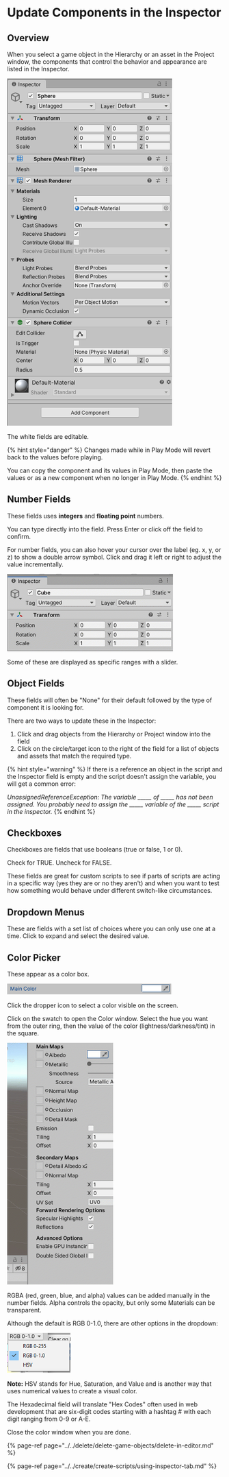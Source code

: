# Update Components in the Inspector

## Overview

When you select a game object in the Hierarchy or an asset in the Project window, the components that control the behavior and appearance are listed in the Inspector.

![Example of components of a newly added Sphere game object.](../../.gitbook/assets/image%20%28142%29.png)

The white fields are editable.

{% hint style="danger" %}
Changes made while in Play Mode will revert back to the values before playing.

You can copy the component and its values in Play Mode, then paste the values or as a new component when no longer in Play Mode.
{% endhint %}

## Number Fields

These fields uses **integers** and **floating point** numbers.

You can type directly into the field. Press Enter or click off the field to confirm.

For number fields, you can also hover your cursor over the label \(eg. x, y, or z\) to show a double arrow symbol. Click and drag it left or right to adjust the value incrementally.

![Example of updating the Transform component](../../.gitbook/assets/translateinspectortab.gif)

Some of these are displayed as specific ranges with a slider.

## Object Fields

These fields will often be "None" for their default followed by the type of component it is looking for. 

There are two ways to update these in the Inspector:

1. Click and drag objects from the Hierarchy or Project window into the field
2. Click on the circle/target icon to the right of the field for a list of objects and assets that match the required type.

{% hint style="warning" %}
If there is a reference an object in the script and the Inspector field is empty and the script doesn't assign the variable, you will get a common error:

_UnassignedReferenceException: The variable \_\_\_\_\_ of \_\_\_\_\_ has not been assigned. You probably need to assign the \_\_\_\_\_ variable of the \_\_\_\_\_ script in the inspector._
{% endhint %}

## **Checkboxes**

Checkboxes are fields that use booleans \(true or false, 1 or 0\).

Check for TRUE. Uncheck for FALSE.

These fields are great for custom scripts to see if parts of scripts are acting in a specific way \(yes they are or no they aren't\) and when you want to test how something would behave under different switch-like circumstances.

## Dropdown Menus

These are fields with a set list of choices where you can only use one at a time. Click to expand and select the desired value.

## Color Picker

These appear as a color box.

![](../../.gitbook/assets/image%20%28152%29.png)

Click the dropper icon to select a color visible on the screen.

Click on the swatch to open the Color window. Select the hue you want from the outer ring, then the value of the color \(lightness/darkness/tint\) in the square.

![](../../.gitbook/assets/pickcolor_01.gif)

RGBA \(red, green, blue, and alpha\) values can be added manually in the number fields. Alpha controls the opacity, but only some Materials can be transparent.

Although the default is RGB 0-1.0, there are other options in the dropdown:

![](../../.gitbook/assets/image%20%28144%29.png)

**Note:** HSV stands for Hue, Saturation, and Value and is another way that uses numerical values to create a visual color.

The Hexadecimal field will translate "Hex Codes" often used in web development that are six-digit codes starting with a hashtag \# with each digit ranging from 0-9 or A-E.

Close the color window when you are done.

{% page-ref page="../../delete/delete-game-objects/delete-in-editor.md" %}

{% page-ref page="../../create/create-scripts/using-inspector-tab.md" %}



